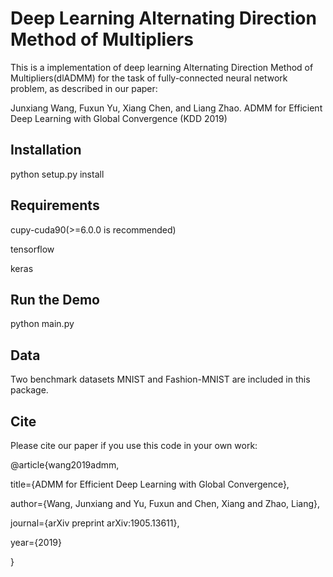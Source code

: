 # Deep Learning Alternating Direction Method of Multipliers
This is a  implementation of deep learning Alternating Direction Method of Multipliers(dlADMM) for the task of fully-connected neural network
problem, as described in our paper:

Junxiang Wang, Fuxun Yu, Xiang Chen, and Liang Zhao. ADMM for Efficient Deep Learning with Global Convergence (KDD 2019)

## Installation

python setup.py install

## Requirements

cupy-cuda90(>=6.0.0 is recommended)

tensorflow

keras

## Run the Demo

python main.py

## Data

Two benchmark datasets MNIST and Fashion-MNIST are included in this package.

## Cite

Please cite our paper if you use this code in your own work:

@article{wang2019admm,

  title={ADMM for Efficient Deep Learning with Global Convergence},
  
  author={Wang, Junxiang and Yu, Fuxun and Chen, Xiang and Zhao, Liang},
  
  journal={arXiv preprint arXiv:1905.13611},
  
  year={2019}
  
}
